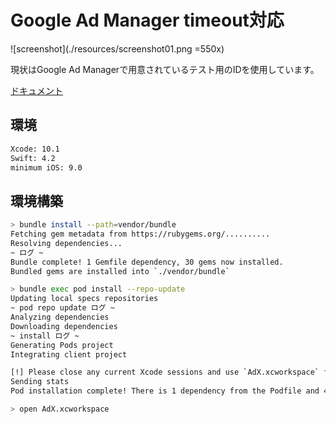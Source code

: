 # Google Ad Manager timeout対応

![screenshot](./resources/screenshot01.png =550x)

現状はGoogle Ad Managerで用意されているテスト用のIDを使用しています。

[ドキュメント](https://developers.google.com/ad-manager/mobile-ads-sdk/ios/rewarded-video?hl=ja)

## 環境

```sh
Xcode: 10.1
Swift: 4.2
minimum iOS: 9.0
```

## 環境構築

```sh
> bundle install --path=vendor/bundle
Fetching gem metadata from https://rubygems.org/..........
Resolving dependencies...
~ ログ ~
Bundle complete! 1 Gemfile dependency, 30 gems now installed.
Bundled gems are installed into `./vendor/bundle`
```

```sh
> bundle exec pod install --repo-update
Updating local specs repositories
~ pod repo update ログ ~
Analyzing dependencies
Downloading dependencies
~ install ログ ~
Generating Pods project
Integrating client project

[!] Please close any current Xcode sessions and use `AdX.xcworkspace` for this project from now on.
Sending stats
Pod installation complete! There is 1 dependency from the Podfile and 4 total pods installed.
```

```sh
> open AdX.xcworkspace
```

